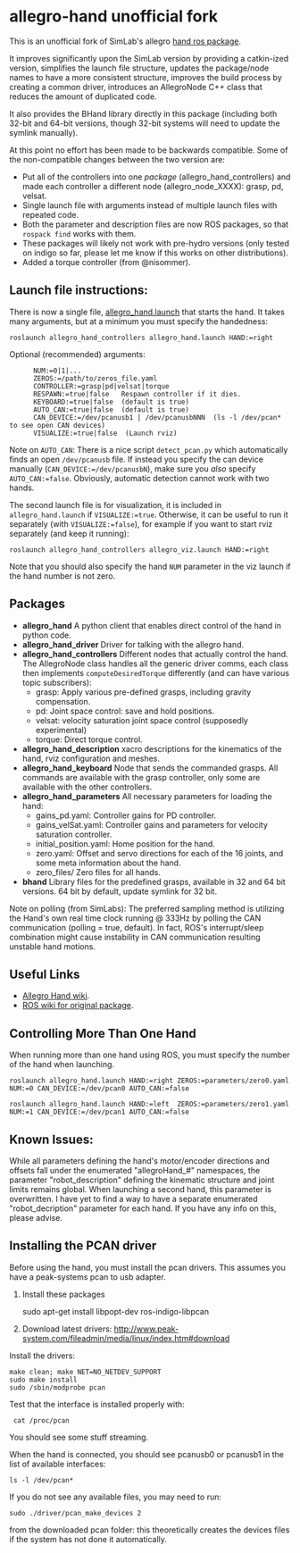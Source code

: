 allegro-hand unofficial fork
============================

This is an unofficial fork of SimLab's allegro [hand ros package][1].

[1]: https://github.com/simlabrobotics/allegro_hand_ros

It improves significantly upon the SimLab version by providing a catkin-ized
version, simplifies the launch file structure, updates the package/node names to
have a more consistent structure, improves the build process by creating a
common driver, introduces an AllegroNode C++ class that reduces the amount of
duplicated code.

It also provides the BHand library directly in this package (including both
32-bit and 64-bit versions, though 32-bit systems will need to update the
symlink manually).

At this point no effort has been made to be backwards compatible. Some of the
non-compatible changes between the two version are:

 - Put all of the controllers into one *package* (allegro_hand_controllers) and
   made each controller a different node (allegro_node_XXXX): grasp, pd, velsat.
 - Single launch file with arguments instead of multiple launch files with
   repeated code.
 - Both the parameter and description files are now ROS packages, so that
   `rospack find` works with them.
 - These packages will likely not work with pre-hydro versions (only tested on
   indigo so far, please let me know if this works on other distributions).
 - Added a torque controller (from @nisommer).

Launch file instructions:
------------------------

There is now a single file,
[allegro_hand.launch](allegro_hand_controllers/launch/allegro_hand.launch)
that starts the hand. It takes many arguments, but at a minimum you must specify
the handedness:

    roslaunch allegro_hand_controllers allegro_hand.launch HAND:=right

Optional (recommended) arguments:

          NUM:=0|1|...
          ZEROS:=/path/to/zeros_file.yaml
          CONTROLLER:=grasp|pd|velsat|torque
          RESPAWN:=true|false   Respawn controller if it dies.
          KEYBOARD:=true|false  (default is true)
          AUTO_CAN:=true|false  (default is true)
          CAN_DEVICE:=/dev/pcanusb1 | /dev/pcanusbNNN  (ls -l /dev/pcan* to see open CAN devices)
          VISUALIZE:=true|false  (Launch rviz)

Note on `AUTO_CAN`: There is a nice script `detect_pcan.py` which automatically
finds an open `/dev/pcanusb` file. If instead you specify the can device
manually (`CAN_DEVICE:=/dev/pcanusbN`), make sure you *also* specify
`AUTO_CAN:=false`. Obviously, automatic detection cannot work with two hands.

The second launch file is for visualization, it is included in
`allegro_hand.launch` if `VISUALIZE:=true`. Otherwise, it can be useful to run
it separately (with `VISUALIZE:=false`), for example if you want to start rviz separately
(and keep it running):

    roslaunch allegro_hand_controllers allegro_viz.launch HAND:=right

Note that you should also specify the hand `NUM` parameter in the viz launch if
the hand number is not zero.

Packages
--------

 * **allegro_hand** A python client that enables direct control of the hand in
                    python code.
 * **allegro_hand_driver** Driver for talking with the allegro hand.
 * **allegro_hand_controllers** Different nodes that actually control the hand.
 The AllegroNode class handles all the generic driver comms, each class then
 implements `computeDesiredTorque` differently (and can have various topic
 subscribers):
   * grasp: Apply various pre-defined grasps, including gravity compensation.
   * pd: Joint space control: save and hold positions.
   * velsat: velocity saturation joint space control (supposedly experimental)
   * torque: Direct torque control.
 * **allegro_hand_description** xacro descriptions for the kinematics of the
     hand, rviz configuration and meshes.
 * **allegro_hand_keyboard** Node that sends the commanded grasps. All commands
     are available with the grasp controller, only some are available with the
     other controllers.
 * **allegro_hand_parameters** All necessary parameters for loading the hand:
   * gains_pd.yaml: Controller gains for PD controller.
   * gains_velSat.yaml: Controller gains and parameters for velocity saturation
           controller.
   * initial_position.yaml: Home position for the hand.
   * zero.yaml: Offset and servo directions for each of the 16 joints, and some
           meta information about the hand.
   * zero_files/ Zero files for all hands.
 * **bhand** Library files for the predefined grasps, available in 32 and 64 bit
     versions. 64 bit by default, update symlink for 32 bit.

Note on polling (from SimLabs): The preferred sampling method is utilizing the
Hand's own real time clock running @ 333Hz by polling the CAN communication
(polling = true, default). In fact, ROS's interrupt/sleep combination might
cause instability in CAN communication resulting unstable hand motions.


Useful Links
------------

 * [Allegro Hand wiki](http://www.simlab.co.kr/AllegroHand/wiki).
 * [ROS wiki for original package](http://www.ros.org/wiki/allegro_hand_ros).


Controlling More Than One Hand
------------------------------

When running more than one hand using ROS, you must specify the number of the
hand when launching.

    roslaunch allegro_hand.launch HAND:=right ZEROS:=parameters/zero0.yaml NUM:=0 CAN_DEVICE:=/dev/pcan0 AUTO_CAN:=false

    roslaunch allegro_hand.launch HAND:=left  ZEROS:=parameters/zero1.yaml NUM:=1 CAN_DEVICE:=/dev/pcan1 AUTO_CAN:=false


Known Issues:
-------------

While all parameters defining the hand's motor/encoder directions and offsets
fall under the enumerated "allegroHand_#" namespaces, the parameter
"robot_description" defining the kinematic structure and joint limits remains
global. When launching a second hand, this parameter is overwritten. I have yet
to find a way to have a separate enumerated "robot_decription" parameter for
each hand. If you have any info on this, please advise.


Installing the PCAN driver
--------------------------

Before using the hand, you must install the pcan drivers. This assumes you have
a peak-systems pcan to usb adapter.

1. Install these packages

    sudo apt-get install libpopt-dev ros-indigo-libpcan

2. Download latest drivers: http://www.peak-system.com/fileadmin/media/linux/index.htm#download

Install the drivers:

    make clean; make NET=NO_NETDEV_SUPPORT
    sudo make install
    sudo /sbin/modprobe pcan

Test that the interface is installed properly with:

     cat /proc/pcan

You should see some stuff streaming.

When the hand is connected, you should see pcanusb0 or pcanusb1 in the list of
available interfaces:

    ls -l /dev/pcan*

If you do not see any available files, you may need to run:

    sudo ./driver/pcan_make_devices 2

from the downloaded pcan folder: this theoretically creates the devices files if
the system has not done it automatically.
